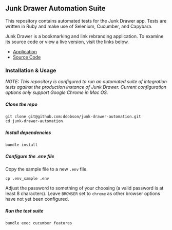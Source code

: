 ## Junk Drawer Automation Suite

This repository contains automated tests for the Junk Drawer app. Tests are written in Ruby and make use of Selenium, Cucumber, and Capybara.

Junk Drawer is a bookmarking and link rebranding application. To examine its source code or view a live version, visit the links below.

- [Application](https://junk-drawer-app.herokuapp.com)
- [Source Code](https://github.com/ddobson/junk-drawer)

### Installation & Usage

_NOTE: This repository is configured to run an automated suite of integration tests against the production instance of Junk Drawer. Current configuration options only support Google Chrome in Mac OS._

##### Clone the repo

```
git clone git@github.com:ddobson/junk-drawer-automation.git
cd junk-drawer-automation
```

##### Install dependencies

```
bundle install
```

##### Configure the .env file
Copy the sample file to a new `.env` file.

```
cp .env_sample .env
```

Adjust the password to something of your choosing (a valid password is at least 8 characters). Leave `BROWSER` set to `chrome` as other browser options have not yet been configured.

##### Run the test suite

```
bundle exec cucumber features
```
